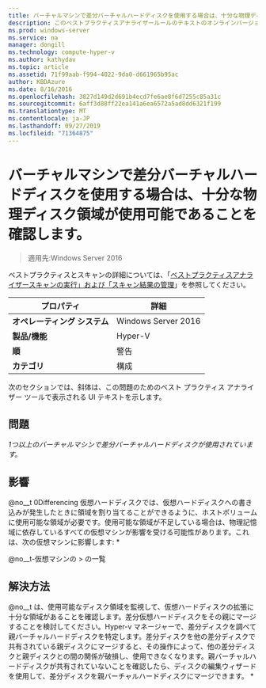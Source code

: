 ```yaml
---
title: バーチャルマシンで差分バーチャルハードディスクを使用する場合は、十分な物理ディスク領域が使用可能であることを確認します。
description: このベストプラクティスアナライザールールのテキストのオンラインバージョン。
ms.prod: windows-server
ms.service: na
manager: dongill
ms.technology: compute-hyper-v
ms.author: kathydav
ms.topic: article
ms.assetid: 71f99aab-f994-4022-9da0-d661965b95ac
author: KBDAzure
ms.date: 8/16/2016
ms.openlocfilehash: 3827d149d2d691b4ecd7fe6ae8f6d7255c85a31c
ms.sourcegitcommit: 6aff3d88ff22ea141a6ea6572a5ad8dd6321f199
ms.translationtype: MT
ms.contentlocale: ja-JP
ms.lasthandoff: 09/27/2019
ms.locfileid: "71364875"
---
```

# <a name="ensure-sufficient-physical-disk-space-is-available-when-virtual-machines-use-differencing-virtual-hard-disks"></a>バーチャルマシンで差分バーチャルハードディスクを使用する場合は、十分な物理ディスク領域が使用可能であることを確認します。

>適用先:Windows Server 2016

ベストプラクティスとスキャンの詳細については、「[ベストプラクティスアナライザースキャンの実行」および「スキャン結果の管理](https://go.microsoft.com/fwlink/p/?LinkID=223177)」を参照してください。  
  
|プロパティ|詳細|  
|-|-|  
|**オペレーティング システム**|Windows Server 2016|  
|**製品/機能**|Hyper-V|  
|**順**|警告|  
|**カテゴリ**|構成|  
  
次のセクションでは、斜体は、この問題のためのベスト プラクティス アナライザー ツールで表示される UI テキストを示します。  
  
## <a name="issue"></a>問題  
*1つ以上のバーチャルマシンで差分バーチャルハードディスクが使用されています。*  
  
## <a name="impact"></a>影響  
@no__t 0Differencing 仮想ハードディスクでは、仮想ハードディスクへの書き込みが発生したときに領域を割り当てることができるように、ホストボリュームに使用可能な領域が必要です。使用可能な領域が不足している場合は、物理記憶域に依存しているすべての仮想マシンが影響を受ける可能性があります。これは、次の仮想マシンに影響します: *  
  
@no__t-仮想マシンの > の一覧  
  
## <a name="resolution"></a>解決方法  
@no__t は、使用可能なディスク領域を監視して、仮想ハードディスクの拡張に十分な領域があることを確認します。差分仮想ハードディスクをその親にマージすることを検討してください。Hyper-v マネージャーで、差分ディスクを調べて親バーチャルハードディスクを特定します。差分ディスクを他の差分ディスクで共有されている親ディスクにマージすると、その操作によって、他の差分ディスクと親ディスクとの間の関係が破損し、使用できなくなります。親バーチャルハードディスクが共有されていないことを確認したら、ディスクの編集ウィザードを使用して、差分ディスクを親バーチャルハードディスクにマージできます。 *  
  


